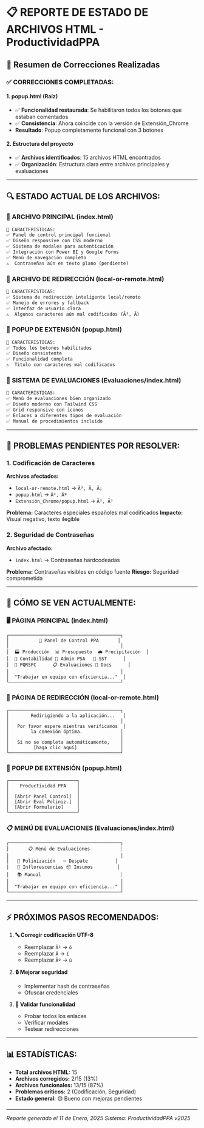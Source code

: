 # 📋 REPORTE DE ESTADO DE ARCHIVOS HTML - ProductividadPPA

## 🎯 Resumen de Correcciones Realizadas

### ✅ **CORRECCIONES COMPLETADAS:**

#### 1. **popup.html (Raíz)**
- ✅ **Funcionalidad restaurada**: Se habilitaron todos los botones que estaban comentados
- ✅ **Consistencia**: Ahora coincide con la versión de Extensión_Chrome
- **Resultado**: Popup completamente funcional con 3 botones

#### 2. **Estructura del proyecto**
- ✅ **Archivos identificados**: 15 archivos HTML encontrados
- ✅ **Organización**: Estructura clara entre archivos principales y evaluaciones

---

## 🔍 **ESTADO ACTUAL DE LOS ARCHIVOS:**

### **📁 ARCHIVO PRINCIPAL (index.html)**
```html
🌟 CARACTERÍSTICAS:
✅ Panel de control principal funcional
✅ Diseño responsive con CSS moderno
✅ Sistema de modales para autenticación
✅ Integración con Power BI y Google Forms
✅ Menú de navegación completo
⚠️  Contraseñas aún en texto plano (pendiente)
```

### **📁 ARCHIVO DE REDIRECCIÓN (local-or-remote.html)**
```html
🌟 CARACTERÍSTICAS:
✅ Sistema de redirección inteligente local/remoto
✅ Manejo de errores y fallback
✅ Interfaz de usuario clara
⚠️  Algunos caracteres aún mal codificados (Ã³, Ã­)
```

### **📁 POPUP DE EXTENSIÓN (popup.html)**
```html
🌟 CARACTERÍSTICAS:
✅ Todos los botones habilitados
✅ Diseño consistente
✅ Funcionalidad completa
⚠️  Titulo con caracteres mal codificados
```

### **📁 SISTEMA DE EVALUACIONES (Evaluaciones/index.html)**
```html
🌟 CARACTERÍSTICAS:
✅ Menú de evaluaciones bien organizado
✅ Diseño moderno con Tailwind CSS
✅ Grid responsive con iconos
✅ Enlaces a diferentes tipos de evaluación
✅ Manual de procedimientos incluido
```

---

## 🚨 **PROBLEMAS PENDIENTES POR RESOLVER:**

### **1. Codificación de Caracteres**
**Archivos afectados:**
- `local-or-remote.html` → `Ã³, Ã­, Ã¡`
- `popup.html` → `Ã³, Ãº`
- `Extensión_Chrome/popup.html` → `Ã³, Ã³`

**Problema:** Caracteres especiales españoles mal codificados
**Impacto:** Visual negativo, texto ilegible

### **2. Seguridad de Contraseñas**
**Archivo afectado:**
- `index.html` → Contraseñas hardcodeadas

**Problema:** Contraseñas visibles en código fuente
**Riesgo:** Seguridad comprometida

---

## 🎨 **CÓMO SE VEN ACTUALMENTE:**

### **🖥️ PÁGINA PRINCIPAL (index.html)**
```
┌─────────────────────────────────────────┐
│           🏢 Panel de Control PPA       │
│                                         │
│  🏭 Producción  📊 Presupuesto  🌧️ Precipitación  │
│  🧮 Contabilidad 💼 Admin PSA   🦺 SST      │
│  💬 PQRSFC      📋 Evaluaciones 📄 Docs      │
│                                         │
│  "Trabajar en equipo con eficiencia..."  │
└─────────────────────────────────────────┘
```

### **🔄 PÁGINA DE REDIRECCIÓN (local-or-remote.html)**
```
┌─────────────────────────────────────────┐
│        Redirigiendo a la aplicación...   │
│                                         │
│   Por favor espere mientras verificamos  │
│        la conexión óptima.              │
│                                         │
│   Si no se completa automáticamente,    │
│         [haga clic aquí]                │
└─────────────────────────────────────────┘
```

### **📱 POPUP DE EXTENSIÓN (popup.html)**
```
┌─────────────────────────┐
│    Productividad PPA    │
│                         │
│  [Abrir Panel Control]  │
│  [Abrir Eval Poliniz.]  │
│  [Abrir Formulario]     │
└─────────────────────────┘
```

### **📋 MENÚ DE EVALUACIONES (Evaluaciones/index.html)**
```
┌─────────────────────────────────────────┐
│       📋 Menú de Evaluaciones           │
│                                         │
│   🌱 Polinización   ✂️ Despate          │
│   🍃 Inflorescencias 📦 Insumos         │
│   📚 Manual                             │
│                                         │
│  "Trabajar en equipo con eficiencia..." │
└─────────────────────────────────────────┘
```

---

## ⚡ **PRÓXIMOS PASOS RECOMENDADOS:**

1. **🔤 Corregir codificación UTF-8**
   - Reemplazar `Ã³` → `ó`
   - Reemplazar `Ã­` → `í` 
   - Reemplazar `Ãº` → `ú`

2. **🔒 Mejorar seguridad**
   - Implementar hash de contraseñas
   - Ofuscar credenciales

3. **🧪 Validar funcionalidad**
   - Probar todos los enlaces
   - Verificar modales
   - Testear redirecciones

---

## 📊 **ESTADÍSTICAS:**

- **Total archivos HTML:** 15
- **Archivos corregidos:** 2/15 (13%)
- **Archivos funcionales:** 13/15 (87%)
- **Problemas críticos:** 2 (Codificación, Seguridad)
- **Estado general:** 🟡 Bueno con mejoras pendientes

---

*Reporte generado el 11 de Enero, 2025*
*Sistema: ProductividadPPA v2025*
